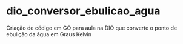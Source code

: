# dio_conversor_ebulicao_agua
Criação de código em GO para aula na DIO que converte o ponto de ebulição da água em Graus Kelvin
